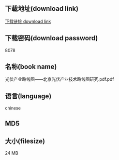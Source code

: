 ## 下载地址(download link)
[下载链接 download link](https://voluble-croquembouche-d321dc.netlify.app/?s=%E5%85%89%E4%BC%8F%E4%BA%A7%E4%B8%9A%E8%B7%AF%E7%BA%BF%E5%9B%BE%E2%80%94%E2%80%94%E5%8C%97%E4%BA%AC%E5%85%89%E4%BC%8F%E4%BA%A7%E4%B8%9A%E6%8A%80%E6%9C%AF%E8%B7%AF%E7%BA%BF%E5%9B%BE%E7%A0%94%E7%A9%B6.pdf)

## 下载密码(download password)
8078

## 名称(book name)
光伏产业路线图——北京光伏产业技术路线图研究.pdf.pdf

## 语言(language)
chinese

## MD5


## 大小(filesize)
24 MB
